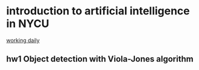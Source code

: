 # introduction to artificial intelligence in NYCU
[working daily](https://hackmd.io/63pct4QQSbSKRzx8JESc9A)

## hw1 Object detection with Viola-Jones algorithm
